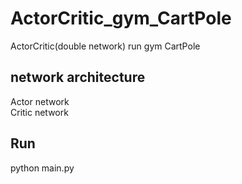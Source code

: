 # ActorCritic_gym_CartPole
ActorCritic(double network) run gym CartPole

## network architecture
Actor network   
Critic network

## Run
python main.py
